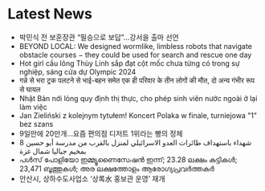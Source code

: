 # Latest News
-  박민식 전 보훈장관 “필승으로 보답”…강서을 출마 선언
-  BEYOND LOCAL: We designed wormlike, limbless robots that navigate obstacle courses − they could be used for search and rescue one day
-  Hot girl cầu lông Thùy Linh sắp đạt cột mốc chưa từng có trong sự nghiệp, sáng cửa dự Olympic 2024
-  गन्ने से भरा ट्रक पलटने से भाई-बहन समेत एक ही परिवार के तीन लोगों की मौत, दो अन्य गंभीर रूप से घायल
-  Nhật Bản nới lỏng quy định thị thực, cho phép sinh viên nước ngoài ở lại làm việc
-  Jan Zieliński z kolejnym tytułem! Koncert Polaka w finale, turniejowa "1" bez szans
-  9일만에 20만개…요즘 편의점 디저트 1위라는 빵의 정체
-  8 شهداء باستهداف طائرات العدو الاسرائيلي لمنزل بالقرب من مدرسة أبو حسين بمخيم جباليا شمال غزة
-  പള്‍സ് പോളിയോ ഇമ്മ്യൂണൈസേഷന്‍ ഇന്ന്; 23.28 ലക്ഷം കുട്ടികള്‍; 23,471 ബൂത്തുകള്‍; അര ലക്ഷത്തോളം ആരോഗ്യപ്രവർത്തകർ
-  안산시, 상하수도사업소 ‘상록水 홍보관 운영’ 재개
